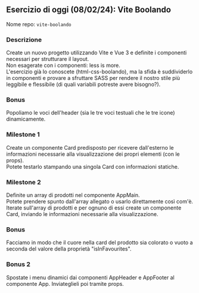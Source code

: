 ## Esercizio di oggi (08/02/24): Vite Boolando

Nome repo: `vite-boolando`

### Descrizione 
Create un nuovo progetto utilizzando Vite e Vue 3 e definite i componenti necessari per strutturare il layout.  
Non esagerate con i componenti: less is more.  
L'esercizio già lo conoscete (html-css-boolando), ma la sfida è suddividerlo in componenti e provare a sfruttare SASS per rendere il nostro stile più leggibile e flessibile (di quali variabili potreste avere bisogno?).  

### Bonus

Popoliamo le voci dell'header (sia le tre voci testuali che le tre icone) dinamicamente.  

### Milestone 1
Create un componente Card predisposto per ricevere dall'esterno le informazioni necessarie alla visualizzazione dei propri elementi (con le props).  
Potete testarlo stampando una singola Card con informazioni statiche.  

### Milestone 2
Definite un array di prodotti nel componente AppMain.   
Potete prendere spunto dall'array allegato o usarlo direttamente così com'è.   
Iterate sull'array di prodotti e per ognuno di essi create un componente Card, inviando le informazioni necessarie alla visualizzazione.

### Bonus
Facciamo in modo che il cuore nella card del prodotto sia colorato o vuoto a seconda del valore della proprietà "isInFavourites".

### Bonus 2
Spostate i menu dinamici dai componenti AppHeader e AppFooter al componente App. Inviateglieli poi tramite props.
